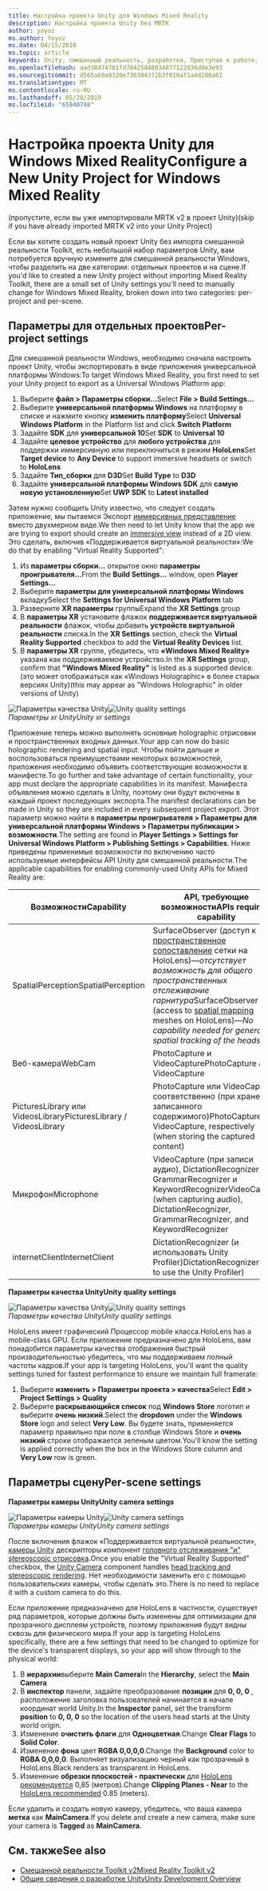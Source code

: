 ```yaml
---
title: Настройка проекта Unity для Windows Mixed Reality
description: Настройка проекта Unity без MRTK
author: yoyoz
ms.author: Yoyoz
ms.date: 04/15/2018
ms.topic: article
keywords: Unity, смешанный реальность, разработка, Приступая к работе, новый проект
ms.openlocfilehash: aad38474781fd78425d48034877122d36d9e3e93
ms.sourcegitcommit: d565a69a9320e736304372b3f010af1a4d286a62
ms.translationtype: MT
ms.contentlocale: ru-RU
ms.lasthandoff: 05/20/2019
ms.locfileid: "65940748"
---
```

# <a name="configure-a-new-unity-project-for-windows-mixed-reality"></a><span data-ttu-id="664ad-104">Настройка проекта Unity для Windows Mixed Reality</span><span class="sxs-lookup"><span data-stu-id="664ad-104">Configure a New Unity Project for Windows Mixed Reality</span></span> 

<span data-ttu-id="664ad-105">(пропустите, если вы уже импортировали MRTK v2 в проект Unity)</span><span class="sxs-lookup"><span data-stu-id="664ad-105">(skip if you have already imported MRTK v2 into your Unity Project)</span></span>

<span data-ttu-id="664ad-106">Если вы хотите создать новый проект Unity без импорта смешанной реальности Toolkit, есть небольшой набор параметров Unity, вам потребуется вручную измените для смешанной реальности Windows, чтобы разделить на две категории: отдельных проектов и на сцене.</span><span class="sxs-lookup"><span data-stu-id="664ad-106">If you'd like to created a new Unity project without importing Mixed Reality Toolkit, there are a small set of Unity settings you'll need to manually change for Windows Mixed Reality, broken down into two categories: per-project and per-scene.</span></span>

## <a name="per-project-settings"></a><span data-ttu-id="664ad-107">Параметры для отдельных проектов</span><span class="sxs-lookup"><span data-stu-id="664ad-107">Per-project settings</span></span>

<span data-ttu-id="664ad-108">Для смешанной реальности Windows, необходимо сначала настроить проект Unity, чтобы экспортировать в виде приложения универсальной платформы Windows:</span><span class="sxs-lookup"><span data-stu-id="664ad-108">To target Windows Mixed Reality, you first need to set your Unity project to export as a Universal Windows Platform app:</span></span>
1. <span data-ttu-id="664ad-109">Выберите **файл > Параметры сборки...**</span><span class="sxs-lookup"><span data-stu-id="664ad-109">Select **File > Build Settings...**</span></span>
2. <span data-ttu-id="664ad-110">Выберите **универсальной платформы Windows** на платформу в списке и нажмите кнопку **изменить платформу**</span><span class="sxs-lookup"><span data-stu-id="664ad-110">Select **Universal Windows Platform** in the Platform list and click **Switch Platform**</span></span>
3. <span data-ttu-id="664ad-111">Задайте **SDK** для **универсальной 10**</span><span class="sxs-lookup"><span data-stu-id="664ad-111">Set **SDK** to **Universal 10**</span></span>
4. <span data-ttu-id="664ad-112">Задайте **целевое устройство** для **любого устройства** для поддержки иммерсивную или переключиться в режим **HoloLens**</span><span class="sxs-lookup"><span data-stu-id="664ad-112">Set **Target device** to **Any Device** to support immersive headsets or switch to **HoloLens**</span></span>
5. <span data-ttu-id="664ad-113">Задайте **Тип_сборки** для **D3D**</span><span class="sxs-lookup"><span data-stu-id="664ad-113">Set **Build Type** to **D3D**</span></span>
6. <span data-ttu-id="664ad-114">Задайте **универсальной платформы Windows SDK** для **самую новую установленную**</span><span class="sxs-lookup"><span data-stu-id="664ad-114">Set **UWP SDK** to **Latest installed**</span></span>

<span data-ttu-id="664ad-115">Затем нужно сообщить Unity известно, что следует создать приложение, мы пытаемся Экспорт [иммерсивных представление](app-views.md) вместо двухмерном виде.</span><span class="sxs-lookup"><span data-stu-id="664ad-115">We then need to let Unity know that the app we are trying to export should create an [immersive view](app-views.md) instead of a 2D view.</span></span> <span data-ttu-id="664ad-116">Это сделать, включив «Поддерживается виртуальной реальности»:</span><span class="sxs-lookup"><span data-stu-id="664ad-116">We do that by enabling "Virtual Reality Supported":</span></span>
1. <span data-ttu-id="664ad-117">Из **параметры сборки...**  открытое окно **параметры проигрывателя...**</span><span class="sxs-lookup"><span data-stu-id="664ad-117">From the **Build Settings...** window, open **Player Settings...**</span></span>
2. <span data-ttu-id="664ad-118">Выберите **параметры для универсальной платформы Windows** вкладку</span><span class="sxs-lookup"><span data-stu-id="664ad-118">Select the **Settings for Universal Windows Platform** tab</span></span>
3. <span data-ttu-id="664ad-119">Разверните **XR параметры** группы</span><span class="sxs-lookup"><span data-stu-id="664ad-119">Expand the **XR Settings** group</span></span>
4. <span data-ttu-id="664ad-120">В **параметры XR** установите флажок **поддерживается виртуальной реальности** флажок, чтобы добавить **устройств виртуальной реальности** списка.</span><span class="sxs-lookup"><span data-stu-id="664ad-120">In the **XR Settings** section, check the **Virtual Reality Supported** checkbox to add the **Virtual Reality Devices** list.</span></span>
5. <span data-ttu-id="664ad-121">В **параметры XR** группе, убедитесь, что **«Windows Mixed Reality»** указана как поддерживаемое устройство.</span><span class="sxs-lookup"><span data-stu-id="664ad-121">In the **XR Settings** group, confirm that **"Windows Mixed Reality"** is listed as a supported device.</span></span> <span data-ttu-id="664ad-122">(это может отображаться как «Windows Holographic» в более старых версиях Unity)</span><span class="sxs-lookup"><span data-stu-id="664ad-122">(this may appear as "Windows Holographic" in older versions of Unity)</span></span>

<span data-ttu-id="664ad-123">![Параметры качества Unity](images/getting-started-unity-quality-settings.jpg)</span><span class="sxs-lookup"><span data-stu-id="664ad-123">![Unity quality settings](images/getting-started-unity-quality-settings.jpg)</span></span><br>
<span data-ttu-id="664ad-124">*Параметры xr Unity*</span><span class="sxs-lookup"><span data-stu-id="664ad-124">*Unity xr settings*</span></span>

<span data-ttu-id="664ad-125">Приложение теперь можно выполнять основные holographic отрисовки и пространственных входных данных.</span><span class="sxs-lookup"><span data-stu-id="664ad-125">Your app can now do basic holographic rendering and spatial input.</span></span> <span data-ttu-id="664ad-126">Чтобы пойти дальше и воспользоваться преимуществами некоторых возможностей, приложения необходимо объявить соответствующие возможности в манифесте.</span><span class="sxs-lookup"><span data-stu-id="664ad-126">To go further and take advantage of certain functionality, your app must declare the appropriate capabilities in its manifest.</span></span> <span data-ttu-id="664ad-127">Манифеста объявления можно сделать в Unity, поэтому они будут включены в каждый проект последующих экспорта.</span><span class="sxs-lookup"><span data-stu-id="664ad-127">The manifest declarations can be made in Unity so they are included in every subsequent project export.</span></span> <span data-ttu-id="664ad-128">Этот параметр можно найти в **параметры проигрывателя > Параметры для универсальной платформы Windows > Параметры публикации > возможности**.</span><span class="sxs-lookup"><span data-stu-id="664ad-128">The setting are found in **Player Settings > Settings for Universal Windows Platform > Publishing Settings > Capabilities**.</span></span> <span data-ttu-id="664ad-129">Ниже приведены применимые возможности по включению часто используемые интерфейсы API Unity для смешанной реальности.</span><span class="sxs-lookup"><span data-stu-id="664ad-129">The applicable capabilities for enabling commonly-used Unity APIs for Mixed Reality are:</span></span>

|  <span data-ttu-id="664ad-130">Возможности</span><span class="sxs-lookup"><span data-stu-id="664ad-130">Capability</span></span>  |  <span data-ttu-id="664ad-131">API, требующие возможности</span><span class="sxs-lookup"><span data-stu-id="664ad-131">APIs requiring capability</span></span> | 
|----------|----------|
|  <span data-ttu-id="664ad-132">SpatialPerception</span><span class="sxs-lookup"><span data-stu-id="664ad-132">SpatialPerception</span></span>  |  <span data-ttu-id="664ad-133">SurfaceObserver (доступ к [пространственное сопоставление](spatial-mapping.md) сетки на HoloLens)&mdash;*отсутствует возможность для общего пространственных отслеживание гарнитура*</span><span class="sxs-lookup"><span data-stu-id="664ad-133">SurfaceObserver (access to [spatial mapping](spatial-mapping.md) meshes on HoloLens)&mdash;*No capability needed for general spatial tracking of the headset*</span></span> | 
|  <span data-ttu-id="664ad-134">Веб-камера</span><span class="sxs-lookup"><span data-stu-id="664ad-134">WebCam</span></span>  |  <span data-ttu-id="664ad-135">PhotoCapture и VideoCapture</span><span class="sxs-lookup"><span data-stu-id="664ad-135">PhotoCapture and VideoCapture</span></span> | 
|  <span data-ttu-id="664ad-136">PicturesLibrary или VideosLibrary</span><span class="sxs-lookup"><span data-stu-id="664ad-136">PicturesLibrary / VideosLibrary</span></span>  |  <span data-ttu-id="664ad-137">PhotoCapture или VideoCapture, соответственно (при хранении записанного содержимого)</span><span class="sxs-lookup"><span data-stu-id="664ad-137">PhotoCapture or VideoCapture, respectively (when storing the captured content)</span></span> | 
|  <span data-ttu-id="664ad-138">Микрофон</span><span class="sxs-lookup"><span data-stu-id="664ad-138">Microphone</span></span>  |  <span data-ttu-id="664ad-139">VideoCapture (при записи аудио), DictationRecognizer, GrammarRecognizer и KeywordRecognizer</span><span class="sxs-lookup"><span data-stu-id="664ad-139">VideoCapture (when capturing audio), DictationRecognizer, GrammarRecognizer, and KeywordRecognizer</span></span> | 
|  <span data-ttu-id="664ad-140">internetClient</span><span class="sxs-lookup"><span data-stu-id="664ad-140">InternetClient</span></span>  |  <span data-ttu-id="664ad-141">DictationRecognizer (и использовать Unity Profiler)</span><span class="sxs-lookup"><span data-stu-id="664ad-141">DictationRecognizer (and to use the Unity Profiler)</span></span> | 

<span data-ttu-id="664ad-142">**Параметры качества Unity**</span><span class="sxs-lookup"><span data-stu-id="664ad-142">**Unity quality settings**</span></span>

<span data-ttu-id="664ad-143">![Параметры качества Unity](images/getting-started-unity-quality-settings.jpg)</span><span class="sxs-lookup"><span data-stu-id="664ad-143">![Unity quality settings](images/getting-started-unity-quality-settings.jpg)</span></span><br>
<span data-ttu-id="664ad-144">*Параметры качества Unity*</span><span class="sxs-lookup"><span data-stu-id="664ad-144">*Unity quality settings*</span></span>

<span data-ttu-id="664ad-145">HoloLens имеет графический Процессор mobile класса.</span><span class="sxs-lookup"><span data-stu-id="664ad-145">HoloLens has a mobile-class GPU.</span></span> <span data-ttu-id="664ad-146">Если приложение предназначено для HoloLens, вам понадобится параметры качества отображения быстрый производительностью убедитесь, что мы поддерживаем полный частоты кадров.</span><span class="sxs-lookup"><span data-stu-id="664ad-146">If your app is targeting HoloLens, you'll want the quality settings tuned for fastest performance to ensure we maintain full framerate:</span></span>
1. <span data-ttu-id="664ad-147">Выберите **изменить > Параметры проекта > качества**</span><span class="sxs-lookup"><span data-stu-id="664ad-147">Select **Edit > Project Settings > Quality**</span></span>
2. <span data-ttu-id="664ad-148">Выберите **раскрывающийся список** под **Windows Store** логотип и выберите **очень низкий**.</span><span class="sxs-lookup"><span data-stu-id="664ad-148">Select the **dropdown** under the **Windows Store** logo and select **Very Low**.</span></span> <span data-ttu-id="664ad-149">Вы будете знать, применяется параметр правильно при поле в столбце Windows Store и **очень низкий** строки отображается зеленым цветом.</span><span class="sxs-lookup"><span data-stu-id="664ad-149">You'll know the setting is applied correctly when the box in the Windows Store column and **Very Low** row is green.</span></span>

## <a name="per-scene-settings"></a><span data-ttu-id="664ad-150">Параметры сцену</span><span class="sxs-lookup"><span data-stu-id="664ad-150">Per-scene settings</span></span>

<span data-ttu-id="664ad-151">**Параметры камеры Unity**</span><span class="sxs-lookup"><span data-stu-id="664ad-151">**Unity camera settings**</span></span>

<span data-ttu-id="664ad-152">![Параметры камеры Unity](images/Unitycamerasettings.png)</span><span class="sxs-lookup"><span data-stu-id="664ad-152">![Unity camera settings](images/Unitycamerasettings.png)</span></span><br>
<span data-ttu-id="664ad-153">*Параметры камеры Unity*</span><span class="sxs-lookup"><span data-stu-id="664ad-153">*Unity camera settings*</span></span>

<span data-ttu-id="664ad-154">После включения флажок «Поддерживается виртуальной реальности», [камеры Unity](camera-in-unity.md) дескрипторы компонент [головного отслеживания "и" stereoscopic отрисовка](rendering.md).</span><span class="sxs-lookup"><span data-stu-id="664ad-154">Once you enable the "Virtual Reality Supported" checkbox, the [Unity Camera](camera-in-unity.md) component handles [head tracking and stereoscopic rendering](rendering.md).</span></span> <span data-ttu-id="664ad-155">Нет необходимости заменить его с помощью пользовательских камеры, чтобы сделать это.</span><span class="sxs-lookup"><span data-stu-id="664ad-155">There is no need to replace it with a custom camera to do this.</span></span>

<span data-ttu-id="664ad-156">Если приложение предназначено для HoloLens в частности, существует ряд параметров, которые должны быть изменены для оптимизации для прозрачного дисплеям устройств, поэтому приложения будут видны сквозь для физического мира.</span><span class="sxs-lookup"><span data-stu-id="664ad-156">If your app is targeting HoloLens specifically, there are a few settings that need to be changed to optimize for the device's transparent displays, so your app will show through to the physical world:</span></span>
1. <span data-ttu-id="664ad-157">В **иерархии**выберите **Main Camera**</span><span class="sxs-lookup"><span data-stu-id="664ad-157">In the **Hierarchy**, select the **Main Camera**</span></span>
2. <span data-ttu-id="664ad-158">В **инспектор** панели, задайте преобразование **позиции** для **0, 0, 0** , расположение заголовка пользователей начинается в начале координат world Unity.</span><span class="sxs-lookup"><span data-stu-id="664ad-158">In the **Inspector** panel, set the transform **position** to **0, 0, 0** so the location of the users head starts at the Unity world origin.</span></span>
3. <span data-ttu-id="664ad-159">Изменение **очистить флаги** для **Одноцветная**.</span><span class="sxs-lookup"><span data-stu-id="664ad-159">Change **Clear Flags** to **Solid Color**.</span></span>
4. <span data-ttu-id="664ad-160">Изменение **фона** цвет **RGBA 0,0,0,0**.</span><span class="sxs-lookup"><span data-stu-id="664ad-160">Change the **Background** color to **RGBA 0,0,0,0**.</span></span> <span data-ttu-id="664ad-161">Выполняет визуализацию черный как прозрачный в HoloLens.</span><span class="sxs-lookup"><span data-stu-id="664ad-161">Black renders as transparent in HoloLens.</span></span>
5. <span data-ttu-id="664ad-162">Изменение **обрезки плоскостей - практически** для [HoloLens рекомендуется](camera-in-unity.md#clip-planes) 0,85 (метров).</span><span class="sxs-lookup"><span data-stu-id="664ad-162">Change **Clipping Planes - Near** to the [HoloLens recommended](camera-in-unity.md#clip-planes) 0.85 (meters).</span></span>

<span data-ttu-id="664ad-163">Если удалить и создать новую камеру, убедитесь, что ваша камера **метка** как **MainCamera**.</span><span class="sxs-lookup"><span data-stu-id="664ad-163">If you delete and create a new camera, make sure your camera is **Tagged** as **MainCamera**.</span></span>


## <a name="see-also"></a><span data-ttu-id="664ad-164">См. также</span><span class="sxs-lookup"><span data-stu-id="664ad-164">See also</span></span>
* [<span data-ttu-id="664ad-165">Смешанной реальности Toolkit v2</span><span class="sxs-lookup"><span data-stu-id="664ad-165">Mixed Reality Toolkit v2</span></span>](mrtk-getting-started.md)
* [<span data-ttu-id="664ad-166">Общие сведения о разработке Unity</span><span class="sxs-lookup"><span data-stu-id="664ad-166">Unity Development Overview</span></span>](unity-development-overview.md)
